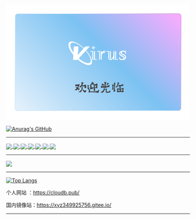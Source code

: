 
![logo](https://github.com/xyz349925756/xyz349925756/blob/main/123.png)

[![Anurag's GitHub](https://github-readme-stats.vercel.app/api?username=xyz349925756&show_icons=true&theme=gruvbox)](https://github.com/xyz349925756)
<hr/>

<a href="https://github.com/xyz349925756/kubernetes">
  <img align="center" src="https://github-readme-stats.vercel.app/api/pin/?username=xyz349925756&repo=kubernetes&theme=merko" />
</a>

<a href="https://github.com/xyz349925756/cloudb.web">
  <img align="center" src="https://github-readme-stats.vercel.app/api/pin/?username=xyz349925756&repo=cloudb.web&theme=gruvbox" />
</a>

<a href="https://github.com/xyz349925756/mysql">
  <img align="center" src="https://github-readme-stats.vercel.app/api/pin/?username=xyz349925756&repo=mysql&theme=tokyonight" />
</a>

<a href="https://github.com/xyz349925756/cloudb.pub">
  <img align="center" src="https://github-readme-stats.vercel.app/api/pin/?username=xyz349925756&repo=cloudb.pub&theme=monokai " />
</a>

<a href="https://github.com/xyz349925756/coding">
  <img align="center" src="https://github-readme-stats.vercel.app/api/pin/?username=xyz349925756&repo=coding&theme=yeblu " />
</a>


<a href="https://github.com/xyz349925756/free-api">
  <img align="center" src="https://github-readme-stats.vercel.app/api/pin/?username=xyz349925756&repo=free-api&theme=algolia " />
</a>

<a href="https://github.com/xyz349925756/typora__backup_file">
  <img align="center" src="https://github-readme-stats.vercel.app/api/pin/?username=xyz349925756&repo=typora__backup_file&theme=algolia " />
</a>


<hr/>

<a href="https://github.com/xyz349925756/font">
  <img align="center" src="https://github-readme-stats.vercel.app/api/pin/?username=xyz349925756&repo=font&bg_color=86E3CE,D0E6A5,FFDD94,FA897B,CCA8D8" />
</a>

<hr/>

[![Top Langs](https://github-readme-stats.vercel.app/api/top-langs/?username=xyz349925756)](https://github.com/xyz349925756)

个人网站 ：https://cloudb.pub/

国内镜像站：https://xyz349925756.gitee.io/

<hr />

